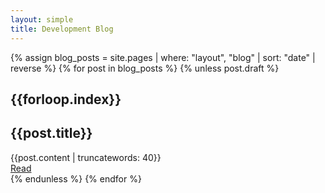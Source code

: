 ```yaml
---
layout: simple
title: Development Blog
---
```

{% assign blog_posts = site.pages | where: "layout", "blog" | sort: "date" | reverse %}
{% for post in blog_posts %}
	{% unless post.draft %}
	<div class='container title'>
		<div>
			<h2>{{forloop.index}}</h2>
			<h2>{{post.title}}</h2>
		</div>
		{{post.content | truncatewords: 40}}
		<div>
			<a class='button' href='{{page.url}}'>Read</a>
		</div>
	</div>
	{% endunless %}
{% endfor %}